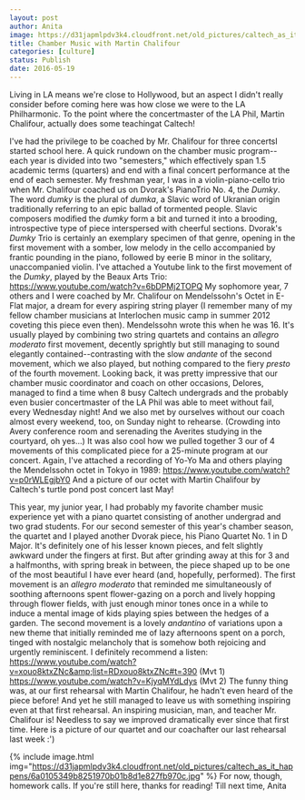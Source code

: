 ```yaml
---
layout: post
author: Anita
image: https://d31japmlpdv3k4.cloudfront.net/old_pictures/caltech_as_it_happens/6a0105349b8251970b01b8d1e822bd970c.jpg
title: Chamber Music with Martin Chalifour
categories: [culture]
status: Publish
date: 2016-05-19
---
```


Living in LA means we're close to Hollywood, but an aspect I didn't really consider before coming here was how close we were to the LA Philharmonic. To the point where the concertmaster of the LA Phil, Martin Chalifour, actually does some teachingat Caltech!

I've had the privilege to be coached by Mr. Chalifour for three concertsI started school here. A quick rundown on the chamber music program--each year is divided into two "semesters," which effectively span 1.5 academic terms (quarters) and end with a final concert performance at the end of each semester. My freshman year, I was in a violin-piano-cello trio when Mr. Chalifour coached us on Dvorak's PianoTrio No. 4, the *Dumky*. The word *dumky* is the plural of *dumka*, a Slavic word of Ukranian origin traditionally referring to an epic ballad of tormented people. Slavic composers modified the *dumky* form a bit and turned it into a brooding, introspective type of piece interspersed with cheerful sections. Dvorak's *Dumky* Trio is certainly an exemplary specimen of that genre, opening in the first movement with a somber, low melody in the cello accompanied by frantic pounding in the piano, followed by eerie B minor in the solitary, unaccompanied violin. I've attached a Youtube link to the first movement of the *Dumky*, played by the Beaux Arts Trio:
https://www.youtube.com/watch?v=6bDPMj2TOPQ
My sophomore year, 7 others and I were coached by Mr. Chalifour on Mendelssohn's Octet in E-Flat major, a dream for every aspiring string player (I remember many of my fellow chamber musicians at Interlochen music camp in summer 2012 coveting this piece even then). Mendelssohn wrote this when he was 16. It's usually played by combining two string quartets and contains an *allegro moderato* first movement, decently sprightly but still managing to sound elegantly contained--contrasting with the slow *andante* of the second movement, which we also played, but nothing compared to the fiery *presto* of the fourth movement. Looking back, it was pretty impressive that our chamber music coordinator and coach on other occasions, Delores, managed to find a time when 8 busy Caltech undergrads and the probably even busier concertmaster of the LA Phil was able to meet without fail, every Wednesday night! And we also met by ourselves without our coach almost every weekend, too, on Sunday night to rehearse. (Crowding into Avery conference room and serenading the Averites studying in the courtyard, oh yes...) It was also cool how we pulled together 3 our of 4 movements of this complicated piece for a 25-minute program at our concert. Again, I've attached a recording of Yo-Yo Ma and others playing the Mendelssohn octet in Tokyo in 1989:
https://www.youtube.com/watch?v=p0rWLEgjbY0
And a picture of our octet with Martin Chalifour by Caltech's turtle pond post concert last May!

This year, my junior year, I had probably my favorite chamber music experience yet with a piano quartet consisting of another undergrad and two grad students. For our second semester of this year's chamber season, the quartet and I played another Dvorak piece, his Piano Quartet No. 1 in D Major. It's definitely one of his lesser known pieces, and felt slightly awkward under the fingers at first. But after grinding away at this for 3 and a halfmonths, with spring break in between, the piece shaped up to be one of the most beautiful I have ever heard (and, hopefully, performed). The first movement is an *allegro* *moderato* that reminded me simultaneously of soothing afternoons spent flower-gazing on a porch and lively hopping through flower fields, with just enough minor tones once in a while to induce a mental image of kids playing spies between the hedges of a garden. The second movement is a lovely *andantino* of variations upon a new theme that initially reminded me of lazy afternoons spent on a porch, tinged with nostalgic melancholy that is somehow both rejoicing and urgently reminiscent. I definitely recommend a listen:
https://www.youtube.com/watch?v=xouo8ktxZNc&amp;list=RDxouo8ktxZNc#t=390 (Mvt 1)
https://www.youtube.com/watch?v=KjyqMYdLdys (Mvt 2)
The funny thing was, at our first rehearsal with Martin Chalifour, he hadn't even heard of the piece before! And yet he still managed to leave us with something inspiring even at that first rehearsal. An inspiring musician, man, and teacher Mr. Chalifour is! Needless to say we improved dramatically ever since that first time. Here is a picture of our quartet and our coachafter our last rehearsal last week :')


{% include image.html img="https://d31japmlpdv3k4.cloudfront.net/old_pictures/caltech_as_it_happens/6a0105349b8251970b01b8d1e827fb970c.jpg" %}
For now, though, homework calls. If you're still here, thanks for reading! Till next time,
Anita
